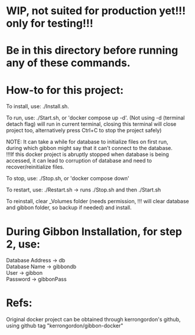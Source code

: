 # WIP, not suited for production yet!!! only for testing!!!

# Be in this directory before running any of these commands.

# How-to for this project:
To install, use: ./Install.sh.

To run, use: ./Start.sh,  or 'docker compose up -d'. (Not using -d (terminal detach flag) will run in current terminal, closing this terminal will close project too, alternatively press Ctrl+C to stop the project safely)

NOTE: It can take a while for database to initialize files on first run, <br>
during which gibbon might say that it can't connect to the database. <br>
!!!If this docker project is abruptly stopped when database is being accessed, it can lead to corruption of database and need to recover/reinitialize files. <br>

To stop, use: ./Stop.sh, or 'docker compose down'

To restart, use: ./Restart.sh -> runs ./Stop.sh and then ./Start.sh

To reinstall, clear _Volumes folder (needs permission, !!! will clear database and gibbon folder, so backup if needed) and install.

# During Gibbon Installation, for step 2, use:
Database Address -> db <br>
Database Name -> gibbondb <br>
User -> gibbon <br>
Password -> gibbonPass <br>

# Refs:
Original docker project can be obtained through kerrongordon's github, using github tag "kerrongordon/gibbon-docker"
